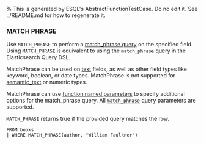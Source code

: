 % This is generated by ESQL's AbstractFunctionTestCase. Do no edit it. See ../README.md for how to regenerate it.

### MATCH PHRASE
Use `MATCH_PHRASE` to perform a [match_phrase query](https://www.elastic.co/docs/reference/query-languages/query-dsl/query-dsl-match-query#query-dsl-match-query-phrase) on the specified field.
Using `MATCH_PHRASE` is equivalent to using the `match_phrase` query in the Elasticsearch Query DSL.

MatchPhrase can be used on [text](https://www.elastic.co/docs/reference/elasticsearch/mapping-reference/text) fields, as well as other field types like keyword, boolean, or date types.
MatchPhrase is not supported for [semantic_text](https://www.elastic.co/docs/reference/elasticsearch/mapping-reference/semantic-text) or numeric types.

MatchPhrase can use [function named parameters](https://www.elastic.co/docs/reference/query-languages/esql/esql-syntax#esql-function-named-params) to specify additional options for the
match_phrase query.
All [`match_phrase`](https://www.elastic.co/docs/reference/query-languages/query-dsl/query-dsl-match-query-phrase) query parameters are supported.

`MATCH_PHRASE` returns true if the provided query matches the row.

```esql
FROM books
| WHERE MATCH_PHRASE(author, "William Faulkner")
```
